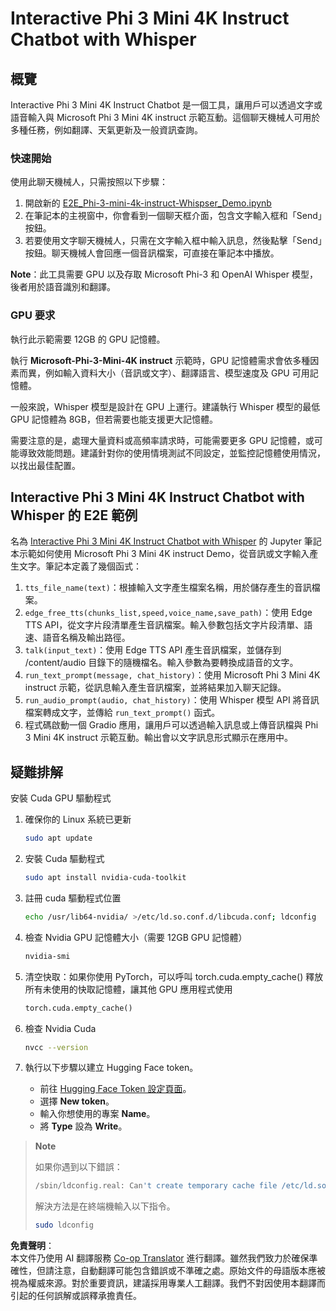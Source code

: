 <!--
CO_OP_TRANSLATOR_METADATA:
{
  "original_hash": "006e8cf75211d3297f24e1b22e38955f",
  "translation_date": "2025-07-17T02:14:54+00:00",
  "source_file": "md/02.Application/01.TextAndChat/Phi3/E2E_Phi-3-mini_with_whisper.md",
  "language_code": "hk"
}
-->
# Interactive Phi 3 Mini 4K Instruct Chatbot with Whisper

## 概覽

Interactive Phi 3 Mini 4K Instruct Chatbot 是一個工具，讓用戶可以透過文字或語音輸入與 Microsoft Phi 3 Mini 4K instruct 示範互動。這個聊天機械人可用於多種任務，例如翻譯、天氣更新及一般資訊查詢。

### 快速開始

使用此聊天機械人，只需按照以下步驟：

1. 開啟新的 [E2E_Phi-3-mini-4k-instruct-Whispser_Demo.ipynb](https://github.com/microsoft/Phi-3CookBook/blob/main/code/06.E2E/E2E_Phi-3-mini-4k-instruct-Whispser_Demo.ipynb)
2. 在筆記本的主視窗中，你會看到一個聊天框介面，包含文字輸入框和「Send」按鈕。
3. 若要使用文字聊天機械人，只需在文字輸入框中輸入訊息，然後點擊「Send」按鈕。聊天機械人會回應一個音訊檔案，可直接在筆記本中播放。

**Note**：此工具需要 GPU 以及存取 Microsoft Phi-3 和 OpenAI Whisper 模型，後者用於語音識別和翻譯。

### GPU 要求

執行此示範需要 12GB 的 GPU 記憶體。

執行 **Microsoft-Phi-3-Mini-4K instruct** 示範時，GPU 記憶體需求會依多種因素而異，例如輸入資料大小（音訊或文字）、翻譯語言、模型速度及 GPU 可用記憶體。

一般來說，Whisper 模型是設計在 GPU 上運行。建議執行 Whisper 模型的最低 GPU 記憶體為 8GB，但若需要也能支援更大記憶體。

需要注意的是，處理大量資料或高頻率請求時，可能需要更多 GPU 記憶體，或可能導致效能問題。建議針對你的使用情境測試不同設定，並監控記憶體使用情況，以找出最佳配置。

## Interactive Phi 3 Mini 4K Instruct Chatbot with Whisper 的 E2E 範例

名為 [Interactive Phi 3 Mini 4K Instruct Chatbot with Whisper](https://github.com/microsoft/Phi-3CookBook/blob/main/code/06.E2E/E2E_Phi-3-mini-4k-instruct-Whispser_Demo.ipynb) 的 Jupyter 筆記本示範如何使用 Microsoft Phi 3 Mini 4K instruct Demo，從音訊或文字輸入產生文字。筆記本定義了幾個函式：

1. `tts_file_name(text)`：根據輸入文字產生檔案名稱，用於儲存產生的音訊檔案。
1. `edge_free_tts(chunks_list,speed,voice_name,save_path)`：使用 Edge TTS API，從文字片段清單產生音訊檔案。輸入參數包括文字片段清單、語速、語音名稱及輸出路徑。
1. `talk(input_text)`：使用 Edge TTS API 產生音訊檔案，並儲存到 /content/audio 目錄下的隨機檔名。輸入參數為要轉換成語音的文字。
1. `run_text_prompt(message, chat_history)`：使用 Microsoft Phi 3 Mini 4K instruct 示範，從訊息輸入產生音訊檔案，並將結果加入聊天記錄。
1. `run_audio_prompt(audio, chat_history)`：使用 Whisper 模型 API 將音訊檔案轉成文字，並傳給 `run_text_prompt()` 函式。
1. 程式碼啟動一個 Gradio 應用，讓用戶可以透過輸入訊息或上傳音訊檔與 Phi 3 Mini 4K instruct 示範互動。輸出會以文字訊息形式顯示在應用中。

## 疑難排解

安裝 Cuda GPU 驅動程式

1. 確保你的 Linux 系統已更新

    ```bash
    sudo apt update
    ```

1. 安裝 Cuda 驅動程式

    ```bash
    sudo apt install nvidia-cuda-toolkit
    ```

1. 註冊 cuda 驅動程式位置

    ```bash
    echo /usr/lib64-nvidia/ >/etc/ld.so.conf.d/libcuda.conf; ldconfig
    ```

1. 檢查 Nvidia GPU 記憶體大小（需要 12GB GPU 記憶體）

    ```bash
    nvidia-smi
    ```

1. 清空快取：如果你使用 PyTorch，可以呼叫 torch.cuda.empty_cache() 釋放所有未使用的快取記憶體，讓其他 GPU 應用程式使用

    ```python
    torch.cuda.empty_cache() 
    ```

1. 檢查 Nvidia Cuda

    ```bash
    nvcc --version
    ```

1. 執行以下步驟以建立 Hugging Face token。

    - 前往 [Hugging Face Token 設定頁面](https://huggingface.co/settings/tokens?WT.mc_id=aiml-137032-kinfeylo)。
    - 選擇 **New token**。
    - 輸入你想使用的專案 **Name**。
    - 將 **Type** 設為 **Write**。

> **Note**
>
> 如果你遇到以下錯誤：
>
> ```bash
> /sbin/ldconfig.real: Can't create temporary cache file /etc/ld.so.cache~: Permission denied 
> ```
>
> 解決方法是在終端機輸入以下指令。
>
> ```bash
> sudo ldconfig
> ```

**免責聲明**：  
本文件乃使用 AI 翻譯服務 [Co-op Translator](https://github.com/Azure/co-op-translator) 進行翻譯。雖然我們致力於確保準確性，但請注意，自動翻譯可能包含錯誤或不準確之處。原始文件的母語版本應被視為權威來源。對於重要資訊，建議採用專業人工翻譯。我們不對因使用本翻譯而引起的任何誤解或誤釋承擔責任。